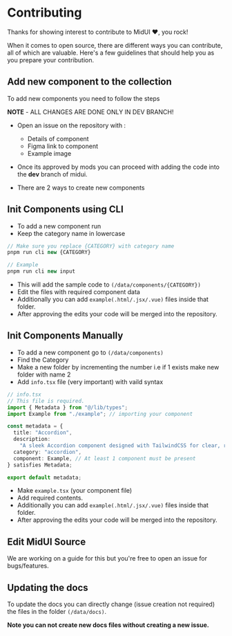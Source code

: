 # Contributing

Thanks for showing interest to contribute to MidUI ❤️, you rock!

When it comes to open source, there are different ways you can contribute, all of which are valuable. Here's a few guidelines that should help you as you prepare your contribution.

## Add new component to the collection

To add new components you need to follow the steps

**NOTE** - ALL CHANGES ARE DONE ONLY IN DEV BRANCH!

- Open an issue on the repository with :

  - Details of component
  - Figma link to component
  - Example image

- Once its approved by mods you can proceed with adding the code into the **dev** branch of midui.

- There are 2 ways to create new components
## Init Components using CLI
- To add a new component run 
- Keep the category name in lowercase

```js
// Make sure you replace {CATEGORY} with category name
pnpm run cli new {CATEGORY}

// Example
pnpm run cli new input
```

- This will add the sample code to `(/data/components/{CATEGORY})`
- Edit the files with required component data
- Additionally you can add `example(.html/.jsx/.vue)` files inside that folder.
- After approving the edits your code will be merged into the repository.

## Init Components Manually
- To add a new component go to `(/data/components)`
- Find the Category
- Make a new folder by incrementing the number i.e if 1 exists make new folder with name 2
- Add `info.tsx` file (very important) with vaild syntax
```ts
// info.tsx
// This file is required.
import { Metadata } from "@/lib/types";
import Example from "./example"; // importing your component

const metadata = {
  title: "Accordion",
  description:
    "A sleek Accordion component designed with TailwindCSS for clear, responsive, and user-friendly collapsible sections.",
  category: "accordion",
  component: Example, // At least 1 component must be present
} satisfies Metadata;

export default metadata;

```
- Make `example.tsx` (your component file)
- Add required contents.
- Additionally you can add `example(.html/.jsx/.vue)` files inside that folder.
- After approving the edits your code will be merged into the repository.

## Edit MidUI Source
We are working on a guide for this but you're free to open an issue for bugs/features.

## Updating the docs

To update the docs you can directly change (issue creation not required) the files in the folder `(/data/docs)`.

**Note you can not create new docs files without creating a new issue.**
